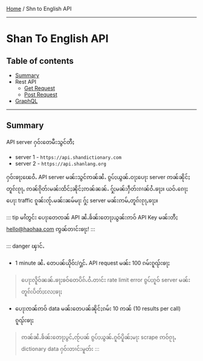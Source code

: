 [Home](/) / Shn to English API

------
# Shan To English API

## Table of contents
- [Summary](#summary)
- Rest API
    - [Get Request](get.md)
    - [Post Request](post.md)
- [GraphQL](graphql.md)

------

## Summary

API server ႁဝ်းတေမီးသွင်တီႈ 

- server 1 - `https://api.shandictionary.com` 
- server 2 - `https://api.shanlang.org`

ႁဝ်းၶႃႈၽေဝႆႉ API server မၼ်းသွင်ဢၼ်ၼႆႉ ၵွပ်ႈယွၼ်ႉဝႃႈပေႃး server ဢၼ်ၼိုင်ႈတူၵ်းၵႂႃႇ ဢၼ်ၵိုတ်းမၼ်းထႅင်ႈၼိုင်ႈဢၼ်ၼၼ်ႉ ႁႂ်ႈမၼ်းႁဵတ်းၵၢၼ်ဝႆႉၶႃႈ။ ယဝ်ႉၵေႃႈပေႃး traffic ၵူၼ်းၸႂ်ႉမၼ်းၼမ်မႃး ႁႂ်ႈ server မၼ်းဢမ်ႇတူၵ်းၵႂႃႇၶႃႈ။

::: tip မၢႆတွင်း
ပေႃးတေၸၼ် API ၼႆႉၶႅၼ်းတေႃႈယွၼ်းဢဝ် API Key မၼ်းတီႈ hello@haohaa.com ဢွၼ်တၢင်းၶႃႈ!
:::

::: danger ၾၢင်ႉ
- 1 minute ၼႆႉ တေပၼ်ယိုဝ်း/ႁွင်ႉ API request မၼ်း 100 ၵမ်းၵူၺ်းၶႃႈ 
> ပေႃးလိူဝ်ၼၼ်ႉၶႃႈၶဝ်တေပိၵ်ႉဝႆႉတၢင်း rate limit error ၵွပ်ႈၵူဝ် server မၼ်းတူၵ်းပႅတ်ႈလႄႈၶႃႈ
- ပေႃးၸၼ်ဢဝ် data မၼ်းတေပၼ်ၼိုင်ႈၵမ်း 10 ဢၼ် (10 results per call) ၵူၺ်းၶႃႈ 
> ဢၼ်ၼႆႉၶႅၼ်းတေႃႈပွင်ႇၸႂ်ပၼ် ၵွပ်ႈယွၼ်ႉၵူဝ်ပိူၼ်ႈမႃး scrape ဢဝ်ၵႂႃႇ dictionary data ႁဝ်းတၢင်းမူတ်း
:::



